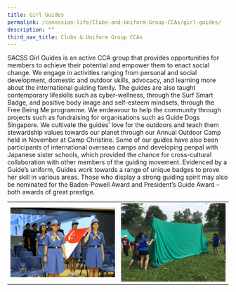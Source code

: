 ```yaml
---
title: Girl Guides
permalink: /canossian-life/Clubs-and-Uniform-Group-CCAs/girl-guides/
description: ""
third_nav_title: Clubs & Uniform Group CCAs
---
```


SACSS Girl Guides is an active CCA group that provides opportunities for members to achieve their potential and empower them to enact social change. We engage in activities ranging from personal and social development, domestic and outdoor skills, advocacy, and learning more about the international guiding family. The guides are also taught contemporary lifeskills such as cyber-wellness, through the Surf Smart Badge, and positive body image and self-esteem mindsets, through the Free Being Me programme. We endeavour to help the community through projects such as fundraising for organisations such as Guide Dogs Singapore. We cultivate the guides’ love for the outdoors and teach them stewardship values towards our planet through our Annual Outdoor Camp held in November at Camp Christine. Some of our guides have also been participants of international overseas camps and developing penpal with Japanese sister schools, which provided the chance for cross-cultural collaboration with other members of the guiding movement. Evidenced by a Guide’s uniform, Guides work towards a range of unique badges to prove her skill in various areas. Those who display a strong guiding spirit may also be nominated for the Baden-Powell Award and President’s Guide Award – both awards of great prestige.

|   |   |
|---|---|
|  ![](/images/Canossian%20Life/CLUBS%20&%20UNIFORM%20GROUP%20CCAS/GIRL%20GUIDES/FD_0001-1536x1024.jpg) |  ![](/images/Canossian%20Life/CLUBS%20&%20UNIFORM%20GROUP%20CCAS/GIRL%20GUIDES/tent-pitching-1536x1152.jpg) |